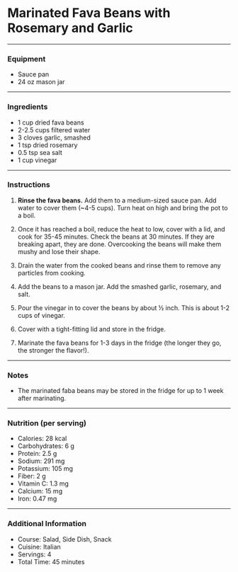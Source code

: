 
# Marinated Fava Beans with Rosemary and Garlic #

---

### Equipment
- Sauce pan
- 24 oz mason jar

---

### Ingredients
- 1 cup dried fava beans
- 2-2.5 cups filtered water
- 3 cloves garlic, smashed
- 1 tsp dried rosemary
- 0.5 tsp sea salt
- 1 cup vinegar

---

### Instructions

1. **Rinse the fava beans.** Add them to a medium-sized sauce pan. Add water to cover them (~4-5 cups). Turn heat on high and bring the pot to a boil.

2. Once it has reached a boil, reduce the heat to low, cover with a lid, and cook for 35-45 minutes. Check the beans at 30 minutes. If they are breaking apart, they are done. Overcooking the beans will make them mushy and lose their shape.

3. Drain the water from the cooked beans and rinse them to remove any particles from cooking.

4. Add the beans to a mason jar. Add the smashed garlic, rosemary, and salt.

5. Pour the vinegar in to cover the beans by about ½ inch. This is about 1-2 cups of vinegar.

6. Cover with a tight-fitting lid and store in the fridge.

7. Marinate the fava beans for 1-3 days in the fridge (the longer they go, the stronger the flavor!).

---

### Notes
- The marinated faba beans may be stored in the fridge for up to 1 week after marinating.

---

### Nutrition (per serving)
- Calories: 28 kcal
- Carbohydrates: 6 g
- Protein: 2.5 g
- Sodium: 291 mg
- Potassium: 105 mg
- Fiber: 2 g
- Vitamin C: 1.3 mg
- Calcium: 15 mg
- Iron: 0.47 mg

---

### Additional Information
- Course: Salad, Side Dish, Snack
- Cuisine: Italian
- Servings: 4
- Total Time: 45 minutes

